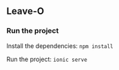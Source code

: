 ## Leave-O 

### Run the project
Install the dependencies:
`npm install`

Run the project:
`ionic serve`
